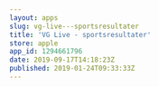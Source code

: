```yaml
---
layout: apps
slug: vg-live---sportsresultater
title: 'VG Live - sportsresultater'
store: apple
app_id: 1294661796
date: 2019-09-17T14:18:23Z
published: 2019-01-24T09:33:33Z
---
```

